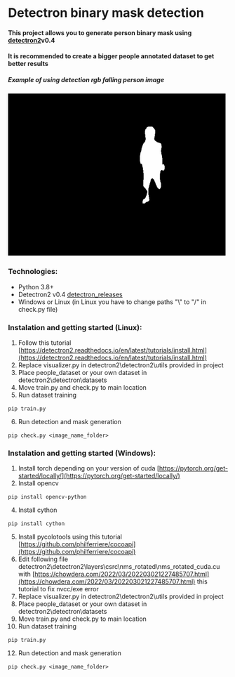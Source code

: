 # Detectron binary mask detection
#### This project allows you to generate person binary mask using [detectron2](https://github.com/facebookresearch/detectron2)v0.4
#### It is recommended to create a bigger people annotated dataset to get better results
##### Example of using detection rgb falling person image
![Alt Text](binary_mask_detection.gif)
### Technologies:
* Python 3.8+
* Detectron2 v0.4 [detectron_releases](https://github.com/facebookresearch/detectron2/releases)
* Windows or Linux (in Linux you have to change paths "\\" to "/" in check.py file) 
### Instalation and getting started (Linux):
1. Follow this tutorial [https://detectron2.readthedocs.io/en/latest/tutorials/install.html](https://detectron2.readthedocs.io/en/latest/tutorials/install.html)
2. Replace visualizer.py in detectron2\detectron2\utils provided in project
3. Place people_dataset or your own dataset in detectron2\detectron\datasets
4. Move train.py and check.py to main location 
5. Run dataset training
``` 
pip train.py
```
6. Run detection and mask generation
```
pip check.py <image_name_folder>
```

### Instalation and getting started (Windows):
1. Install torch depending on your version of cuda [https://pytorch.org/get-started/locally/](https://pytorch.org/get-started/locally/)
2. Install opencv
```
pip install opencv-python
```
4. Install cython
```
pip install cython
```
5. Install pycolotools using this tutorial [https://github.com/philferriere/cocoapi](https://github.com/philferriere/cocoapi)
6. Edit following file detectron2\detectron2\layers\csrc\nms_rotated\nms_rotated_cuda.cu with [https://chowdera.com/2022/03/202203021227485707.html](https://chowdera.com/2022/03/202203021227485707.html) this tutorial to fix nvcc/exe error
8. Replace visualizer.py in detectron2\detectron2\utils provided in project
9. Place people_dataset or your own dataset in detectron2\detectron\datasets
10. Move train.py and check.py to main location 
11. Run dataset training
``` 
pip train.py
```
12. Run detection and mask generation
```
pip check.py <image_name_folder>
```

